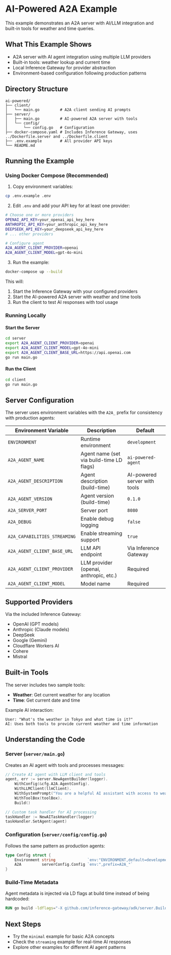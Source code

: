 # AI-Powered A2A Example

This example demonstrates an A2A server with AI/LLM integration and built-in tools for weather and time queries.

## What This Example Shows

- A2A server with AI agent integration using multiple LLM providers
- Built-in tools: weather lookup and current time
- Local Inference Gateway for provider abstraction
- Environment-based configuration following production patterns

## Directory Structure

```
ai-powered/
├── client/
│   └── main.go         # A2A client sending AI prompts
├── server/
│   ├── main.go         # AI-powered A2A server with tools
│   └── config/
│       └── config.go   # Configuration
├── docker-compose.yaml # Includes Inference Gateway, uses ../Dockerfile.server and ../Dockerfile.client
├── .env.example        # All provider API keys
└── README.md
```

## Running the Example

### Using Docker Compose (Recommended)

1. Copy environment variables:

```bash
cp .env.example .env
```

2. Edit `.env` and add your API key for at least one provider:

```bash
# Choose one or more providers
OPENAI_API_KEY=your_openai_api_key_here
ANTHROPIC_API_KEY=your_anthropic_api_key_here
DEEPSEEK_API_KEY=your_deepseek_api_key_here
# ... other providers

# Configure agent
A2A_AGENT_CLIENT_PROVIDER=openai
A2A_AGENT_CLIENT_MODEL=gpt-4o-mini
```

3. Run the example:

```bash
docker-compose up --build
```

This will:

1. Start the Inference Gateway with your configured providers
2. Start the AI-powered A2A server with weather and time tools
3. Run the client to test AI responses with tool usage

### Running Locally

#### Start the Server

```bash
cd server
export A2A_AGENT_CLIENT_PROVIDER=openai
export A2A_AGENT_CLIENT_MODEL=gpt-4o-mini
export A2A_AGENT_CLIENT_BASE_URL=https://api.openai.com
go run main.go
```

#### Run the Client

```bash
cd client
go run main.go
```

## Server Configuration

The server uses environment variables with the `A2A_` prefix for consistency with production agents:

| Environment Variable         | Description                              | Default                      |
| ---------------------------- | ---------------------------------------- | ---------------------------- |
| `ENVIRONMENT`                | Runtime environment                      | `development`                |
| `A2A_AGENT_NAME`             | Agent name (set via build-time LD flags) | `ai-powered-agent`           |
| `A2A_AGENT_DESCRIPTION`      | Agent description (build-time)           | AI-powered server with tools |
| `A2A_AGENT_VERSION`          | Agent version (build-time)               | `0.1.0`                      |
| `A2A_SERVER_PORT`            | Server port                              | `8080`                       |
| `A2A_DEBUG`                  | Enable debug logging                     | `false`                      |
| `A2A_CAPABILITIES_STREAMING` | Enable streaming support                 | `true`                       |
| `A2A_AGENT_CLIENT_BASE_URL`  | LLM API endpoint                         | Via Inference Gateway        |
| `A2A_AGENT_CLIENT_PROVIDER`  | LLM provider (openai, anthropic, etc.)   | Required                     |
| `A2A_AGENT_CLIENT_MODEL`     | Model name                               | Required                     |

## Supported Providers

Via the included Inference Gateway:

- OpenAI (GPT models)
- Anthropic (Claude models)
- DeepSeek
- Google (Gemini)
- Cloudflare Workers AI
- Cohere
- Mistral

## Built-in Tools

The server includes two sample tools:

- **Weather**: Get current weather for any location
- **Time**: Get current date and time

Example AI interaction:

```
User: "What's the weather in Tokyo and what time is it?"
AI: Uses both tools to provide current weather and time information
```

## Understanding the Code

### Server (`server/main.go`)

Creates an AI agent with tools and processes messages:

```go
// Create AI agent with LLM client and tools
agent, err := server.NewAgentBuilder(logger).
    WithConfig(&cfg.A2A.AgentConfig).
    WithLLMClient(llmClient).
    WithSystemPrompt("You are a helpful AI assistant with access to weather and time tools.").
    WithToolBox(toolBox).
    Build()

// Custom task handler for AI processing
taskHandler := NewAITaskHandler(logger)
taskHandler.SetAgent(agent)
```

### Configuration (`server/config/config.go`)

Follows the same pattern as production agents:

```go
type Config struct {
    Environment string              `env:"ENVIRONMENT,default=development"`
    A2A         serverConfig.Config `env:",prefix=A2A_"`
}
```

### Build-Time Metadata

Agent metadata is injected via LD flags at build time instead of being hardcoded:

```dockerfile
RUN go build -ldflags="-X github.com/inference-gateway/adk/server.BuildAgentName=${AGENT_NAME}" -o server .
```

## Next Steps

- Try the `minimal` example for basic A2A concepts
- Check the `streaming` example for real-time AI responses
- Explore other examples for different AI agent patterns
